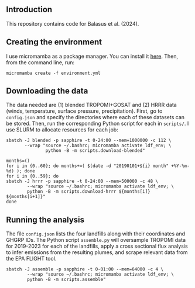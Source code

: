 ## Introduction
This repository contains code for Balasus et al. (2024).

## Creating the environment
I use micromamba as a package manager. You can install it [here](https://mamba.readthedocs.io/en/latest/installation/micromamba-installation.html). Then, from the command line, run:
```
micromamba create -f environment.yml
```

## Downloading the data
The data needed are (1) blended TROPOMI+GOSAT and (2) HRRR data (winds, temperature, surface pressure, precipitation). First, go to `config.json` and specify the directories where each of these datasets can be stored. Then, run the corresponding Python script for each in `scripts/`. I use SLURM to allocate resources for each job:
```
sbatch -J blended -p sapphire -t 0-24:00 --mem=1000000 -c 112 \
       --wrap "source ~/.bashrc; micromamba activate ldf_env; \
               python -B -m scripts.download-blended"

months=()
for i in {0..60}; do months+=( $(date -d "20190101+${i} month" +%Y-%m-%d) ); done
for i in {0..59}; do
sbatch -J hrrr -p sapphire -t 0-24:00 --mem=500000 -c 48 \
        --wrap "source ~/.bashrc; micromamba activate ldf_env; \
        python -B -m scripts.download-hrrr ${months[i]} ${months[i+1]}"
done
```

## Running the analysis
The file `config.json` lists the four landfills along with their coordinates and GHGRP IDs. The Python script `assemble.py` will oversample TROPOMI data for 2019-2023 for each of the landfills, apply a cross sectional flux analysis to infer emissions from the resulting plumes, and scrape relevant data from the EPA FLIGHT tool.
```
sbatch -J assemble -p sapphire -t 0-01:00 --mem=64000 -c 4 \
        --wrap "source ~/.bashrc; micromamba activate ldf_env; \
        python -B -m scripts.assemble"
```